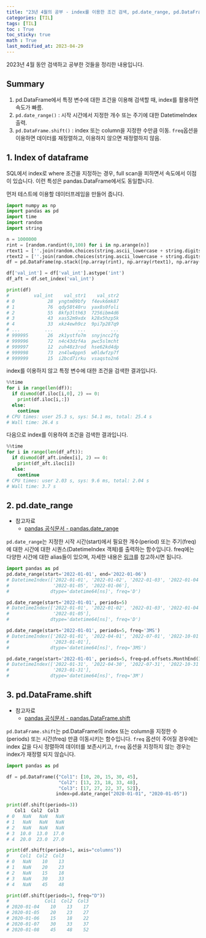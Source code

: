 ```yaml
---
title: "23년 4월의 공부 - index를 이용한 조건 검색, pd.date_range, pd.DataFrame.shift"
categories: [TIL]
tags: [TIL]
toc : True
toc_sticky: true
math : True
last_modified_at: 2023-04-29
---
```


2023년 4월 동안 검색하고 공부한 것들을 정리한 내용입니다.   

## Summary
1. pd.DataFrame에서 특정 변수에 대한 조건을 이용해 검색할 때, index를 활용하면 속도가 빠름.
2. `pd.date_range()` : 시작 시간에서 지정한 개수 또는 주기에 대한 DatetimeIndex 출력.
3. `pd.DataFrame.shift()` : index 또는 column을 지정한 수만큼 이동. `freq`옵션을 이용하면 데이터를 재정렬하고, 이용하지 않으면 재정렬하지 않음.

## 1. Index of dataframe 
SQL에서 index로 where 조건을 지정하는 경우, full scan을 피하면서 속도에서 이점이 있습니다. 
이런 특성은 pandas.DataFrame에서도 동일합니다. 

먼저 테스트에 이용할 데이터프레임을 만들어 줍니다.
```py
import numpy as np
import pandas as pd 
import time
import random
import string

n = 1000000
rint = [random.randint(0,100) for i in np.arange(n)]
rtext1 = [''.join(random.choices(string.ascii_lowercase + string.digits, k=10)) for i in np.arange(n)]
rtext2 = [''.join(random.choices(string.ascii_lowercase + string.digits, k=10)) for i in np.arange(n)]
df = pd.DataFrame(np.stack([np.array(rint), np.array(rtext1), np.array(rtext2)], axis=1), columns=['val_int', 'val_str1', 'val_str2'])

df['val_int'] = df['val_int'].astype('int')
df_aft = df.set_index('val_int')

print(df)
#         val_int    val_str1    val_str2
# 0            28  yngtm09bfy  f4evk6mk87
# 1            76  qdy58t40ru  yax8s0foli
# 2            55  8kfp3lth63  7256ibm4d6
# 3            43  xas52m9xdx  k28x5hzp5k
# 4            33  xkz4ewh9cz  9pi7p287q9
# ...         ...         ...         ...
# 999995       26  zk1ystfo7m  snyjncc2fg
# 999996       72  n4c43dzf4a  pwc5slmcht
# 999997       12  zuh48z3rod  hse62kd4dp
# 999998       73  zn4lw4ppn5  w0ldwfzp7f
# 999999       15  i2bcd7irku  vsaqsto2n6
```

index를 이용하지 않고 특정 변수에 대한 조건을 검색한 결과입니다. 
```py
%%time
for i in range(len(df)):
  if divmod(df.iloc[i,0], 2) == 0:
    print(df.iloc[i,:])
  else:
    continue
# CPU times: user 25.3 s, sys: 54.1 ms, total: 25.4 s
# Wall time: 26.4 s
```

다음으로 index를 이용하여 조건을 검색한 결과입니다. 
```py
%%time
for i in range(len(df_aft)):
  if divmod(df_aft.index[i], 2) == 0:
    print(df_aft.iloc[i])
  else:
    continue
# CPU times: user 2.03 s, sys: 9.6 ms, total: 2.04 s
# Wall time: 3.7 s
```


## 2. pd.date_range
* 참고자료
    - [pandas 공식문서 - pandas.date_range](https://pandas.pydata.org/docs/reference/api/pandas.date_range.html)

`pd.date_range`는 지정한 시작 시간(start)에서 필요한 개수(period) 또는 주기(freq)에 대한 시간에 대한 시퀀스(DatetimeIndex 객체)를 출력하는 함수입니다. freq에는 다양한 시간에 대한 alias들이 있으며, 자세한 내용은 [링크](https://pandas.pydata.org/docs/user_guide/timeseries.html#offset-aliases)를 참고하시면 됩니다.


```py
import pandas as pd
pd.date_range(start='2022-01-01', end='2022-01-06')
# DatetimeIndex(['2022-01-01', '2022-01-02', '2022-01-03', '2022-01-04',
#                '2022-01-05', '2022-01-06'],
#               dtype='datetime64[ns]', freq='D')

pd.date_range(start='2022-01-01', periods=5)
# DatetimeIndex(['2022-01-01', '2022-01-02', '2022-01-03', '2022-01-04',
#                '2022-01-05'],
#               dtype='datetime64[ns]', freq='D')

pd.date_range(start='2022-01-01', periods=5, freq='3MS')
# DatetimeIndex(['2022-01-01', '2022-04-01', '2022-07-01', '2022-10-01',
#                '2023-01-01'],
#               dtype='datetime64[ns]', freq='3MS')

pd.date_range(start='2022-01-01', periods=5, freq=pd.offsets.MonthEnd(3))
# DatetimeIndex(['2022-01-31', '2022-04-30', '2022-07-31', '2022-10-31',
#                '2023-01-31'],
#               dtype='datetime64[ns]', freq='3M')
```

## 3. pd.DataFrame.shift
* 참고자료
    - [pandas 공식문서 - pandas.DataFrame.shift](https://pandas.pydata.org/docs/reference/api/pandas.DataFrame.shift.html)

`pd.DataFrame.shift`는 pd.DataFrame의 index 또는 column을 지정한 수(periods) 또는 시간(freq) 만큼 이동시키는 함수입니다. `freq` 옵션이 주어질 경우에는 index 값을 다시 정렬하여 데이터를 보존시키고, `freq` 옵션을 지정하지 않는 경우는 index가 재정렬 되지 않습니다.


```py
import pandas as pd

df = pd.DataFrame({"Col1": [10, 20, 15, 30, 45],
                   "Col2": [13, 23, 18, 33, 48],
                   "Col3": [17, 27, 22, 37, 52]},
                  index=pd.date_range("2020-01-01", "2020-01-05"))

print(df.shift(periods=3))
   Col1  Col2  Col3
# 0   NaN   NaN   NaN
# 1   NaN   NaN   NaN
# 2   NaN   NaN   NaN
# 3  10.0  13.0  17.0
# 4  20.0  23.0  27.0

print(df.shift(periods=1, axis="columns"))
#    Col1  Col2  Col3
# 0   NaN    10    13
# 1   NaN    20    23
# 2   NaN    15    18
# 3   NaN    30    33
# 4   NaN    45    48

print(df.shift(periods=3, freq="D"))
#             Col1  Col2  Col3
# 2020-01-04    10    13    17
# 2020-01-05    20    23    27
# 2020-01-06    15    18    22
# 2020-01-07    30    33    37
# 2020-01-08    45    48    52
```
